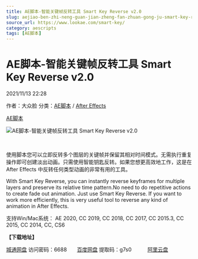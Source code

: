 ```yaml
---
title: AE脚本-智能关键帧反转工具 Smart Key Reverse v2.0
slug: aejiao-ben-zhi-neng-guan-jian-zheng-fan-zhuan-gong-ju-smart-key-reverse-v2-0
source_url: https://www.lookae.com/smart-key/
category: aescripts
tags: [AE脚本]
---
```

# AE脚本-智能关键帧反转工具 Smart Key Reverse v2.0

2021/11/13 22:28

作者：大众脸
分类：[AE脚本](https://www.lookae.com/after-effects/aescripts/) / [After Effects](https://www.lookae.com/after-effects/)

[AE脚本](https://www.lookae.com/tag/ae%e8%84%9a%e6%9c%ac/)

![AE脚本-智能关键帧反转工具 Smart Key Reverse v2.0](https://www.lookae.com/wp-content/uploads/2021/11/Smart-Key-Reverse.jpg "AE脚本-智能关键帧反转工具 Smart Key Reverse v2.0-LookAE.com")

[﻿﻿﻿](https://cloud.video.taobao.com//play/u/705956171/p/1/e/6/t/1/336933370076.mp4)

使用脚本您可以立即反转多个图层的关键帧并保留其相对时间模式。无需执行重复操作即可创建淡出动画。只需使用智能钥匙反转。如果您想更高效地工作，这是在 After Effects 中反转任何类型动画的非常有用的工具。

With Smart Key Reverse, you can instantly reverse keyframes for multiple layers and preserve its relative time pattern.No need to do repetitive actions to create fade out animation. Just use Smart Key Reverse. If you want to work more efficiently, this is very useful tool to reverse any kind of animation in After Effects.

支持Win/Mac系统： AE 2020, CC 2019, CC 2018, CC 2017, CC 2015.3, CC 2015, CC 2014, CC, CS6

**【下载地址】**

[城通网盘](https://url62.ctfile.com/f/680462-520632942-637133) 访问密码：6688       [百度网盘](https://pan.baidu.com/s/1ZvD8pTc-rQWnECJb8fM3gg) 提取码：g7s0           [阿里云盘](https://www.aliyundrive.com/s/RmBWh5YJ2WE)
